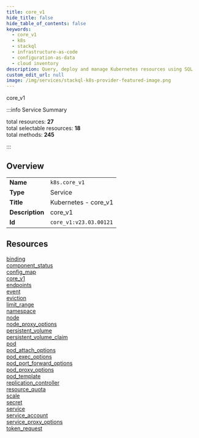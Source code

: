 ```yaml
---
title: core_v1
hide_title: false
hide_table_of_contents: false
keywords:
  - core_v1
  - k8s
  - stackql
  - infrastructure-as-code
  - configuration-as-data
  - cloud inventory
description: Query, deploy and manage Kubernetes resources using SQL
custom_edit_url: null
image: /img/services/stackql-k8s-provider-featured-image.png
---
```


core_v1  
    
:::info Service Summary

<div class="row">
<div class="providerDocColumn">
<span>total resources:&nbsp;<b>27</b></span><br />
<span>total selectable resources:&nbsp;<b>18</b></span><br />
<span>total methods:&nbsp;<b>245</b></span><br />
</div>
</div>

:::

## Overview
<table><tbody>
<tr><td><b>Name</b></td><td><code>k8s.core_v1</code></td></tr>
<tr><td><b>Type</b></td><td>Service</td></tr>
<tr><td><b>Title</b></td><td>Kubernetes - core_v1</td></tr>
<tr><td><b>Description</b></td><td>core_v1</td></tr>
<tr><td><b>Id</b></td><td><code>core_v1:v23.03.00121</code></td></tr>
</tbody></table>

## Resources
<div class="row">
<div class="providerDocColumn">
<a href="/services/core_v1/binding/">binding</a><br />
<a href="/services/core_v1/component_status/">component_status</a><br />
<a href="/services/core_v1/config_map/">config_map</a><br />
<a href="/services/core_v1/core_v1/">core_v1</a><br />
<a href="/services/core_v1/endpoints/">endpoints</a><br />
<a href="/services/core_v1/event/">event</a><br />
<a href="/services/core_v1/eviction/">eviction</a><br />
<a href="/services/core_v1/limit_range/">limit_range</a><br />
<a href="/services/core_v1/namespace/">namespace</a><br />
<a href="/services/core_v1/node/">node</a><br />
<a href="/services/core_v1/node_proxy_options/">node_proxy_options</a><br />
<a href="/services/core_v1/persistent_volume/">persistent_volume</a><br />
<a href="/services/core_v1/persistent_volume_claim/">persistent_volume_claim</a><br />
<a href="/services/core_v1/pod/">pod</a><br />
</div>
<div class="providerDocColumn">
<a href="/services/core_v1/pod_attach_options/">pod_attach_options</a><br />
<a href="/services/core_v1/pod_exec_options/">pod_exec_options</a><br />
<a href="/services/core_v1/pod_port_forward_options/">pod_port_forward_options</a><br />
<a href="/services/core_v1/pod_proxy_options/">pod_proxy_options</a><br />
<a href="/services/core_v1/pod_template/">pod_template</a><br />
<a href="/services/core_v1/replication_controller/">replication_controller</a><br />
<a href="/services/core_v1/resource_quota/">resource_quota</a><br />
<a href="/services/core_v1/scale/">scale</a><br />
<a href="/services/core_v1/secret/">secret</a><br />
<a href="/services/core_v1/service/">service</a><br />
<a href="/services/core_v1/service_account/">service_account</a><br />
<a href="/services/core_v1/service_proxy_options/">service_proxy_options</a><br />
<a href="/services/core_v1/token_request/">token_request</a><br />
</div>
</div>
